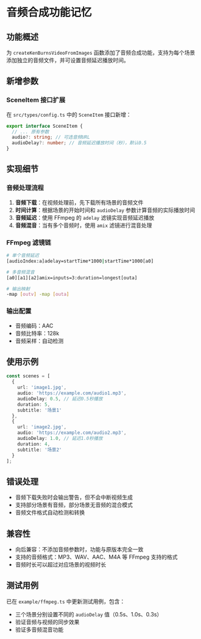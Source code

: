 # 音频合成功能记忆

## 功能概述

为 `createKenBurnsVideoFromImages` 函数添加了音频合成功能，支持为每个场景添加独立的音频文件，并可设置音频延迟播放时间。

## 新增参数

### SceneItem 接口扩展

在 `src/types/config.ts` 中的 `SceneItem` 接口新增：

```typescript
export interface SceneItem {
  // ... 原有参数
  audio?: string; // 可选音频URL
  audioDelay?: number; // 音频延迟播放时间（秒），默认0.5
}
```

## 实现细节

### 音频处理流程

1. **音频下载**：在视频处理前，先下载所有场景的音频文件
2. **时间计算**：根据场景的开始时间和 `audioDelay` 参数计算音频的实际播放时间
3. **音频延迟**：使用 FFmpeg 的 `adelay` 滤镜实现音频延迟播放
4. **音频混音**：当有多个音频时，使用 `amix` 滤镜进行混音处理

### FFmpeg 滤镜链

```bash
# 单个音频延迟
[audioIndex:a]adelay=startTime*1000|startTime*1000[a0]

# 多音频混音
[a0][a1][a2]amix=inputs=3:duration=longest[outa]

# 输出映射
-map [outv] -map [outa]
```

### 输出配置

- 音频编码：AAC
- 音频比特率：128k
- 音频采样：自动检测

## 使用示例

```typescript
const scenes = [
  {
    url: 'image1.jpg',
    audio: 'https://example.com/audio1.mp3',
    audioDelay: 0.5, // 延迟0.5秒播放
    duration: 5,
    subtitle: '场景1'
  },
  {
    url: 'image2.jpg', 
    audio: 'https://example.com/audio2.mp3',
    audioDelay: 1.0, // 延迟1.0秒播放
    duration: 4,
    subtitle: '场景2'
  }
];
```

## 错误处理

- 音频下载失败时会输出警告，但不会中断视频生成
- 支持部分场景有音频，部分场景无音频的混合模式
- 音频文件格式自动检测和转换

## 兼容性

- 向后兼容：不添加音频参数时，功能与原版本完全一致
- 支持的音频格式：MP3、WAV、AAC、M4A 等 FFmpeg 支持的格式
- 音频时长可以超过对应场景的视频时长

## 测试用例

已在 `example/ffmpeg.ts` 中更新测试用例，包含：
- 三个场景分别设置不同的 `audioDelay` 值（0.5s、1.0s、0.3s）
- 验证音频与视频的同步效果
- 验证多音频混音功能